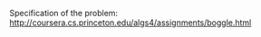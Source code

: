 Specification of the problem:</br>
http://coursera.cs.princeton.edu/algs4/assignments/boggle.html
</br>
